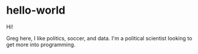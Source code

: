 # hello-world

Hi!

Greg here, I like politics, soccer, and data.
I'm a political scientist looking to get more into programming.
